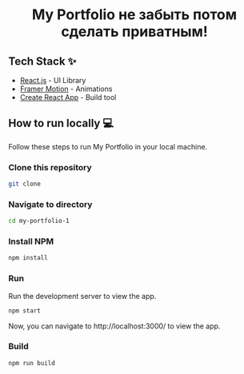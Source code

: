 <div align="center">
	<h1> My Portfolio не забыть потом сделать приватным!</h1>
</div>

## Tech Stack ✨

- [React.js](https://reactjs.org/) - UI Library
- [Framer Motion](https://www.framer.com/motion/) - Animations
- [Create React App](https://create-react-app.dev/) - Build tool

## How to run locally 💻

Follow these steps to run My Portfolio in your local machine.

### Clone this repository

```bash
git clone 
```

### Navigate to directory

```bash
cd my-portfolio-1
```

### Install NPM

```bash
npm install
```

### Run

Run the development server to view the app.

```bash
npm start
```

Now, you can navigate to http://localhost:3000/ to view the app.

### Build

```bash
npm run build
```
